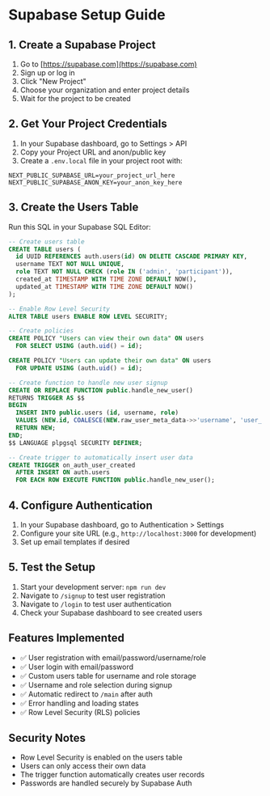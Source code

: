 # Supabase Setup Guide

## 1. Create a Supabase Project

1. Go to [https://supabase.com](https://supabase.com)
2. Sign up or log in
3. Click "New Project"
4. Choose your organization and enter project details
5. Wait for the project to be created

## 2. Get Your Project Credentials

1. In your Supabase dashboard, go to Settings > API
2. Copy your Project URL and anon/public key
3. Create a `.env.local` file in your project root with:

```env
NEXT_PUBLIC_SUPABASE_URL=your_project_url_here
NEXT_PUBLIC_SUPABASE_ANON_KEY=your_anon_key_here
```

## 3. Create the Users Table

Run this SQL in your Supabase SQL Editor:

```sql
-- Create users table
CREATE TABLE users (
  id UUID REFERENCES auth.users(id) ON DELETE CASCADE PRIMARY KEY,
  username TEXT NOT NULL UNIQUE,
  role TEXT NOT NULL CHECK (role IN ('admin', 'participant')),
  created_at TIMESTAMP WITH TIME ZONE DEFAULT NOW(),
  updated_at TIMESTAMP WITH TIME ZONE DEFAULT NOW()
);

-- Enable Row Level Security
ALTER TABLE users ENABLE ROW LEVEL SECURITY;

-- Create policies
CREATE POLICY "Users can view their own data" ON users
  FOR SELECT USING (auth.uid() = id);

CREATE POLICY "Users can update their own data" ON users
  FOR UPDATE USING (auth.uid() = id);

-- Create function to handle new user signup
CREATE OR REPLACE FUNCTION public.handle_new_user()
RETURNS TRIGGER AS $$
BEGIN
  INSERT INTO public.users (id, username, role)
  VALUES (NEW.id, COALESCE(NEW.raw_user_meta_data->>'username', 'user_' || NEW.id::text), COALESCE(NEW.raw_user_meta_data->>'role', 'participant'));
  RETURN NEW;
END;
$$ LANGUAGE plpgsql SECURITY DEFINER;

-- Create trigger to automatically insert user data
CREATE TRIGGER on_auth_user_created
  AFTER INSERT ON auth.users
  FOR EACH ROW EXECUTE FUNCTION public.handle_new_user();
```

## 4. Configure Authentication

1. In your Supabase dashboard, go to Authentication > Settings
2. Configure your site URL (e.g., `http://localhost:3000` for development)
3. Set up email templates if desired

## 5. Test the Setup

1. Start your development server: `npm run dev`
2. Navigate to `/signup` to test user registration
3. Navigate to `/login` to test user authentication
4. Check your Supabase dashboard to see created users

## Features Implemented

- ✅ User registration with email/password/username/role
- ✅ User login with email/password
- ✅ Custom users table for username and role storage
- ✅ Username and role selection during signup
- ✅ Automatic redirect to `/main` after auth
- ✅ Error handling and loading states
- ✅ Row Level Security (RLS) policies

## Security Notes

- Row Level Security is enabled on the users table
- Users can only access their own data
- The trigger function automatically creates user records
- Passwords are handled securely by Supabase Auth
